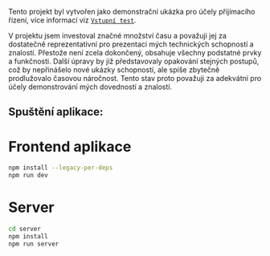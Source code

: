 Tento projekt byl vytvořen jako demonstrační ukázka pro účely přijímacího řízení, více informací viz [`Vstupní test`](https://gitlab.com/hermpe/vrg_vstupni_demo).

V projektu jsem investoval značné množství času a považuji jej za dostatečně reprezentativní pro prezentaci mých technických schopností a znalostí. Přestože není zcela dokončený, obsahuje všechny podstatné prvky a funkčnosti. Další úpravy by již představovaly opakování stejných postupů, což by nepřinášelo nové ukázky schopností, ale spíše zbytečně prodlužovalo časovou náročnost. Tento stav proto považuji za adekvátní pro účely demonstrování mých dovedností a znalostí.

## Spuštění aplikace:

# Frontend aplikace
```bash
npm install --legacy-per-deps
npm run dev
```

# Server
```bash
cd server
npm install
npm run server
```
